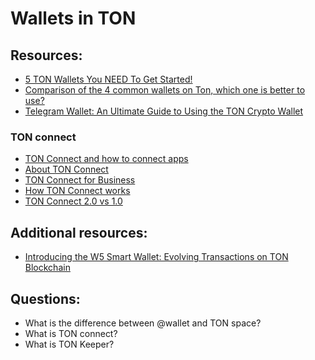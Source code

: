 # Wallets in TON

## Resources:

* [5 TON Wallets You NEED To Get Started!](https://www.youtube.com/watch?v=24Gw2sei8pI)
* [Comparison of the 4 common wallets on Ton, which one is better to use?](https://community.tonup.io/t/comparison-of-the-4-common-wallets-on-ton-which-one-is-better-to-use/288)
* [Telegram Wallet: An Ultimate Guide to Using the TON Crypto Wallet](https://www.gncrypto.news/news/telegram-wallet-an-ultimate-guide-to-using-the-ton-crypto-wallet/)

### TON connect
* [TON Connect and how to connect apps](https://wallet.helpscoutdocs.com/article/281-ton-connect-and-how-to-connect-apps)
* [About TON Connect](https://docs.ton.org/develop/dapps/ton-connect/overview)
* [TON Connect for Business](https://docs.ton.org/develop/dapps/ton-connect/business#)
* [How TON Connect works](https://docs.ton.org/develop/dapps/ton-connect/)
* [TON Connect 2.0 vs 1.0](https://docs.ton.org/develop/dapps/ton-connect/comparison)

## Additional resources:
* [Introducing the W5 Smart Wallet: Evolving Transactions on TON Blockchain](https://blog.ton.org/introducing-the-w5-smart-wallet-evolving-transactions-on-ton-blockchain)

## Questions:

* What is the difference between @wallet and TON space?
* What is TON connect?
* What is TON Keeper?
